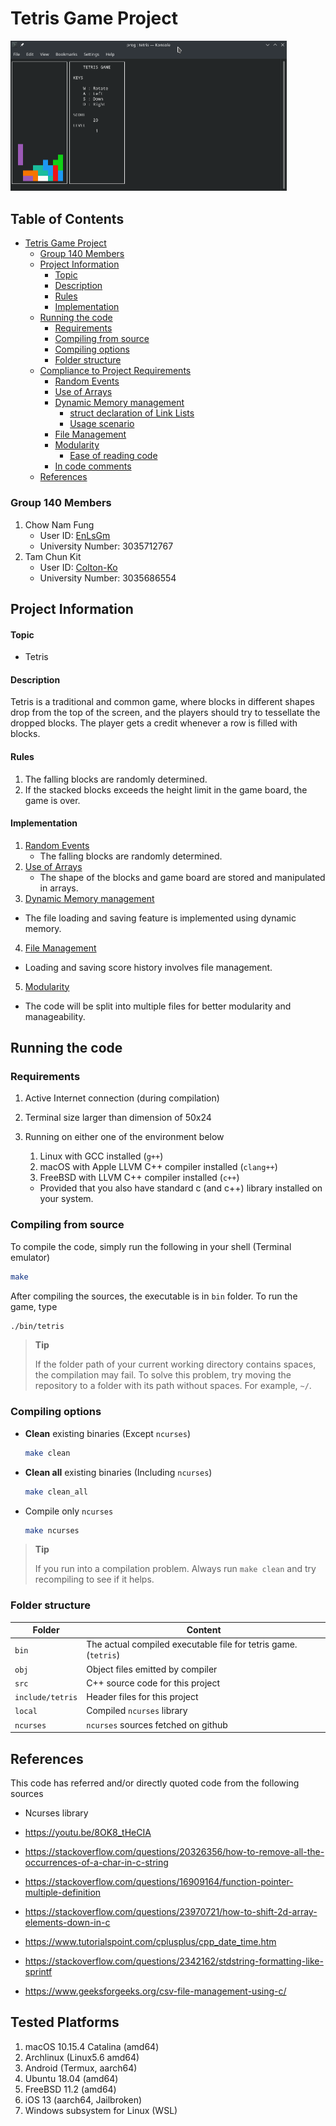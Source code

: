 # Tetris Game Project

<img src="README.assets/image-20200509153732356.png" alt="image-20200509153732356" style="zoom:50%;" />

## Table of Contents

- [Tetris Game Project](#tetris-game-project)
   - [Group 140 Members](#group-140-members)
   - [Project Information](#project-information)
       - [Topic](#topic)
       - [Description](#description)
       - [Rules](#rules)
       - [Implementation](#implementation)   
   - [Running the code](#running-the-code)
       - [Requirements](#requirements)
       - [Compiling from source](#compiling-from-source)
       - [Compiling options](#compiling-options)
       - [Folder structure](#folder-structure)
   - [Compliance to Project Requirements](#compliance-to-project-requirements)
       - [Random Events](#random-events)
       - [Use of Arrays](#use-of-arrays)
       - [Dynamic Memory management](#dynamic-memory-management)
            - [struct declaration of Link Lists](#struct-declaration-of-link-lists)
            - [Usage scenario](#usage-scenario)
      - [File Management](#file-management)
      - [Modularity](#modularity)
          - [Ease of reading code](#ease-of-reading-code)
      - [In code comments](#in-code-comments)
   - [References](#references)


### Group 140 Members

1. Chow Nam Fung 
	- User ID: [EnLsGm](https://github.com/EnLsGm)
	- University Number: 3035712767
2. Tam Chun Kit
	- User ID: [Colton-Ko](https://github.com/Colton-Ko)
	- University Number: 3035686554

## Project Information

#### Topic

- Tetris 

#### Description

Tetris is a traditional and common game, where blocks in different shapes drop from the top of the screen, and the players should try to tessellate the dropped blocks. The player gets a credit whenever a row is filled with blocks.

#### Rules

1. The falling blocks are randomly determined.
2. If the stacked blocks exceeds the height limit in the game board, the game is over.

#### Implementation

1. [Random Events](#Random-Events)
	- The falling blocks are randomly determined.
2. [Use of Arrays](#Use-of-Arrays)
	-  The shape of the blocks and game board are stored and manipulated in arrays.
3. [Dynamic Memory management](#Dynamic-Memory-management)
  - The file loading and saving feature is implemented using dynamic memory.
4. [File Management](#File-Management)
  - Loading and saving score history involves file management.
5. [Modularity](#Modularity)
  - The code will be split into multiple files for better modularity and manageability.

## Running the code

### Requirements

1. Active Internet connection (during compilation)

2. Terminal size larger than dimension of 50x24

3. Running on either one of the environment below

   1. Linux with GCC installed (`g++`)
   2. macOS with Apple LLVM C++ compiler installed (`clang++`)
   3. FreeBSD with LLVM C++ compiler installed (`c++`)

   - Provided that you also have standard c (and c++) library installed on your system.


### Compiling from source

To compile the code, simply run the following in your shell (Terminal emulator)

```sh
make
```

After compiling the sources, the executable is in `bin` folder. To run the game, type

```sh
./bin/tetris
```

> **Tip**
>
> If the folder path of your current working directory contains spaces, the compilation may fail.
> To solve this problem, try moving the repository to a folder with its path without spaces. For example, `~/`.

### Compiling options

- **Clean** existing binaries (Except `ncurses`)

  ```sh
  make clean
  ```

- **Clean all** existing binaries (Including `ncurses`)

  ```sh
  make clean_all
  ```
  
- Compile only `ncurses`

  ```sh
  make ncurses
  ```

> **Tip**
>
> If you run into a compilation problem. Always run `make clean` and try recompiling to see if it helps.

### Folder structure

| Folder           | Content                                                      |
| ---------------- | ------------------------------------------------------------ |
| `bin`            | The actual compiled executable file for tetris game. (`tetris`) |
| `obj`            | Object files emitted by compiler                             |
| `src`            | C++ source code for this project                             |
| `include/tetris` | Header files for this project                                |
| `local`          | Compiled `ncurses` library                                   |
| `ncurses`        | `ncurses` sources fetched on github                          |



## References

This code has referred and/or directly quoted code from the following sources

- Ncurses library

-  https://youtu.be/8OK8_tHeCIA

- https://stackoverflow.com/questions/20326356/how-to-remove-all-the-occurrences-of-a-char-in-c-string
- https://stackoverflow.com/questions/16909164/function-pointer-multiple-definition
- https://stackoverflow.com/questions/23970721/how-to-shift-2d-array-elements-down-in-c
- https://www.tutorialspoint.com/cplusplus/cpp_date_time.htm
- https://stackoverflow.com/questions/2342162/stdstring-formatting-like-sprintf
- https://www.geeksforgeeks.org/csv-file-management-using-c/

## Tested Platforms 

1. macOS 10.15.4 Catalina (amd64)
2. Archlinux (Linux5.6 amd64)
3. Android (Termux, aarch64)
4. Ubuntu 18.04 (amd64)
5. FreeBSD 11.2 (amd64)
6. iOS 13 (aarch64, Jailbroken)
7. Windows subsystem for Linux (WSL)

